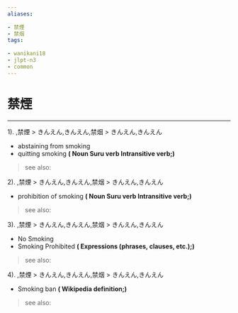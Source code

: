 ```yaml
---
aliases:
    
- 禁煙
- 禁烟
tags:
    
- wanikani18
- jlpt-n3
- common
---
```


# 禁煙
---
1).
,禁煙 > きんえん,きんえん,禁烟 > きんえん,きんえん

- abstaining from smoking
- quitting smoking
**( Noun Suru verb Intransitive verb;)**
> see also: 
            
2).
,禁煙 > きんえん,きんえん,禁烟 > きんえん,きんえん

- prohibition of smoking
**( Noun Suru verb Intransitive verb;)**
> see also: 
            
3).
,禁煙 > きんえん,きんえん,禁烟 > きんえん,きんえん

- No Smoking
- Smoking Prohibited
**( Expressions (phrases, clauses, etc.);)**
> see also: 
            
4).
,禁煙 > きんえん,きんえん,禁烟 > きんえん,きんえん

- Smoking ban
**( Wikipedia definition;)**
> see also: 
            